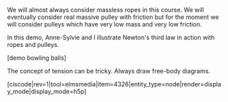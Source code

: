We will almost always consider massless ropes in this course. We will eventually consider real massive pulley with friction but for the moment we will consider pulleys which have very low mass and very low friction. 

In this demo, Anne-Sylvie and I illustrate Newton's third law in action with ropes and pulleys. 

[demo bowling balls]

The concept of tension can be tricky. Always draw free-body diagrams. 

[ciscode|rev=1|tool=elmsmedia|item=4326|entity_type=node|render=display_mode|display_mode=h5p]

